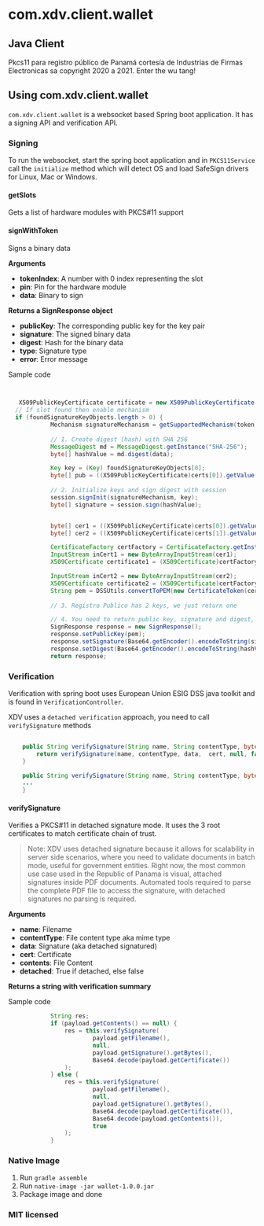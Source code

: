 # com.xdv.client.wallet

## Java Client
Pkcs11 para registro público de Panamá cortesía de Industrias de Firmas Electronicas sa copyright 2020 a 2021. Enter the wu tang! 


## Using com.xdv.client.wallet

`com.xdv.client.wallet` is a websocket based Spring boot application. It has a signing API and verification API.


### Signing

To run the websocket, start the spring boot application and in `PKCS11Service` call the `initialize` method which will detect OS and load SafeSign drivers for Linux, Mac or Windows.


#### getSlots

Gets a list of hardware modules with PKCS#11 support

#### signWithToken

Signs a binary data

**Arguments**

- **tokenIndex**: A number with 0 index representing the slot
- **pin**: Pin for the hardware module
- **data**: Binary to sign

**Returns a SignResponse object**

- **publicKey**: The corresponding public key for the key pair
- **signature**: The signed binary data
- **digest**: Hash for the binary data
- **type**: Signature type
- **error**: Error message


Sample code

```java

  
   X509PublicKeyCertificate certificate = new X509PublicKeyCertificate();
  // If slot found then enable mechanism
  if (foundSignatureKeyObjects.length > 0) {
            Mechanism signatureMechanism = getSupportedMechanism(token, mechCode);
            
            // 1. Create digest (hash) with SHA 256
            MessageDigest md = MessageDigest.getInstance("SHA-256");
            byte[] hashValue = md.digest(data);

            Key key = (Key) foundSignatureKeyObjects[0];
            byte[] pub = ((X509PublicKeyCertificate)certs[0]).getValue().getByteArrayValue();
            
            // 2. Initialize keys and sign digest with session
            session.signInit(signatureMechanism, key);
            byte[] signature = session.sign(hashValue);


            byte[] cer1 = ((X509PublicKeyCertificate)certs[0]).getValue().getByteArrayValue();
            byte[] cer2 = ((X509PublicKeyCertificate)certs[1]).getValue().getByteArrayValue();

            CertificateFactory certFactory = CertificateFactory.getInstance("X.509");
            InputStream inCert1 = new ByteArrayInputStream(cer1);
            X509Certificate certificate1 = (X509Certificate)certFactory.generateCertificate(inCert1);

            InputStream inCert2 = new ByteArrayInputStream(cer2);
            X509Certificate certificate2 = (X509Certificate)certFactory.generateCertificate(inCert2);
            String pem = DSSUtils.convertToPEM(new CertificateToken(certificate1));
            
            // 3. Registro Publico has 2 keys, we just return one

            // 4. You need to return public key, signature and digest, you'll need these three to be able to verify
            SignResponse response = new SignResponse();
            response.setPublicKey(pem);
            response.setSignature(Base64.getEncoder().encodeToString(signature));
            response.setDigest(Base64.getEncoder().encodeToString(hashValue));
            return response;
```




### Verification

Verification with spring boot uses European Union ESIG DSS java toolkit and is found in `VerificationController`.

XDV uses a `detached verification` approach, you need to call `verifySignature` methods

```java

    public String verifySignature(String name, String contentType, byte[] data, byte[] cert) throws CMSException {
        return verifySignature(name, contentType, data,  cert, null, false );
    }

    public String verifySignature(String name, String contentType, byte[] data, byte[] cert, byte[] contents, boolean  detached) throws CMSException {
    ...
    }
```


#### verifySignature

Verifies a PKCS#11 in detached signature mode. It uses the 3 root certificates to match certificate chain of trust.

> Note: XDV uses detached signature because it allows for scalability in server side scenarios, where you need to validate documents in batch mode, useful
> for government entities. Right now, the most common use case used in the Republic of Panama is visual, attached signatures inside PDF documents. Automated tools required to parse the complete PDF file to access the signature, with detached signatures no parsing is required.

**Arguments**

- **name**: Filename
- **contentType**: File content type aka mime type
- **data**: Signature (aka detached signatured)
- **cert**: Certificate
- **contents**: File Content
- **detached**: True if detached, else false

**Returns a string with verification summary**

Sample code

```java
            String res;
            if (payload.getContents() == null) {
                res = this.verifySignature(
                        payload.getFilename(),
                        null,
                        payload.getSignature().getBytes(),
                        Base64.decode(payload.getCertificate())
                );
            } else {
                res = this.verifySignature(
                        payload.getFilename(),
                        null,
                        payload.getSignature().getBytes(),
                        Base64.decode(payload.getCertificate()),
                        Base64.decode(payload.getContents()),
                        true
                );
            }

```


### Native Image

1. Run `gradle assemble`
2. Run `native-image -jar wallet-1.0.0.jar`
3. Package image and done
### MIT licensed 
